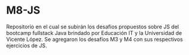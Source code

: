# M8-JS
Repositorio en el cual se subirán los desafios propuestos sobre JS del bootcamp fullstack Java brindado por Educación IT y la Universidad de Vicente López. Se agregaron los desafíos M3 y M4 con sus respectivos ejercicios de JS.
